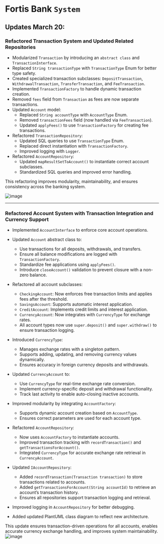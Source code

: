 # Fortis Bank `System`

## Updates March 20:

### Refactored Transaction System and Updated Related Repositories

- Modularized `Transaction` by introducing an `abstract class` and `TransactionInterface`.
- Replaced `String transactionType` with `TransactionType` Enum for better type safety.
- Created specialized transaction subclasses: `DepositTransaction`, `WithdrawalTransaction`, `TransferTransaction`, and `FeeTransaction`.
- Implemented `TransactionFactory` to handle dynamic transaction creation.
- Removed `fees` field from `Transaction` as fees are now separate transactions.
- Updated `Account` model:
  - Replaced `String accountType` with `AccountType` Enum.
  - Removed `transactionFees` field (now handled via `FeeTransaction`).
  - Updated `applyFees()` to use `TransactionFactory` for creating fee transactions.
- Refactored `TransactionRepository`:
  - Updated SQL queries to use `TransactionType` Enum.
  - Replaced direct instantiation with `TransactionFactory`.
  - Improved logging with `Logger`.
- Refactored `AccountRepository`:
  - Updated `mapResultSetToAccount()` to instantiate correct account subclasses.
  - Standardized SQL queries and improved error handling.

This refactoring improves modularity, maintainability, and ensures consistency across the banking system.

![image](https://github.com/user-attachments/assets/6a5efe75-3826-45d3-956d-2bd6fbbaed4a)

---

### Refactored Account System with Transaction Integration and Currency Support

- Implemented `AccountInterface` to enforce core account operations.
- Updated `Account` abstract class to:
  - Use transactions for all deposits, withdrawals, and transfers.
  - Ensure all balance modifications are logged with `TransactionFactory`.
  - Standardize fee applications using `applyFees()`.
  - Introduce `closeAccount()` validation to prevent closure with a non-zero balance.

- Refactored all account subclasses:
  - `CheckingAccount`: Now enforces free transaction limits and applies fees after the threshold.
  - `SavingsAccount`: Supports automatic interest application.
  - `CreditAccount`: Implements credit limits and interest application.
  - `CurrencyAccount`: Now integrates with `CurrencyType` for exchange rates.
  - All account types now use `super.deposit()` and `super.withdraw()` to ensure transaction logging.

- Introduced `CurrencyType`:
  - Manages exchange rates with a singleton pattern.
  - Supports adding, updating, and removing currency values dynamically.
  - Ensures accuracy in foreign currency deposits and withdrawals.

- Updated `CurrencyAccount` to:
  - Use `CurrencyType` for real-time exchange rate conversion.
  - Implement currency-specific deposit and withdrawal functionality.
  - Track last activity to enable auto-closing inactive accounts.

- Improved modularity by integrating `AccountFactory`:
  - Supports dynamic account creation based on `AccountType`.
  - Ensures correct parameters are used for each account type.

- Refactored `AccountRepository`:
  - Now uses `AccountFactory` to instantiate accounts.
  - Improved transaction tracking with `recordTransaction()` and `getTransactionsForAccount()`.
  - Integrated `CurrencyType` for accurate exchange rate retrieval in `CurrencyAccount`.

- Updated `IAccountRepository`:
  - Added `recordTransaction(Transaction transaction)` to store transactions related to accounts.
  - Added `getTransactionsForAccount(String accountId)` to retrieve an account’s transaction history.
  - Ensures all repositories support transaction logging and retrieval.

- Improved logging in `AccountRepository` for better debugging.
- Added updated PlantUML class diagram to reflect new architecture.

This update ensures transaction-driven operations for all accounts, enables accurate currency exchange handling, and improves system maintainability.
![image](https://github.com/user-attachments/assets/3dde4cf0-17c2-4093-9e00-952093fc627c)

